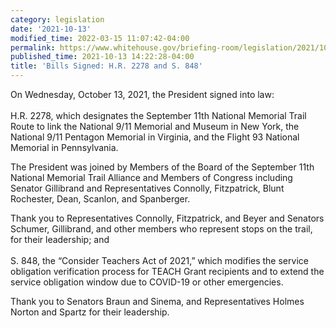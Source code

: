 ```yaml
---
category: legislation
date: '2021-10-13'
modified_time: 2022-03-15 11:07:42-04:00
permalink: https://www.whitehouse.gov/briefing-room/legislation/2021/10/13/bills-signed-h-r-2278-and-s-848/
published_time: 2021-10-13 14:22:28-04:00
title: 'Bills Signed: H.R. 2278 and S. 848'
---
```

 
On Wednesday, October 13, 2021, the President signed into law:  
   
H.R. 2278, which designates the September 11th National Memorial Trail
Route to link the National 9/11 Memorial and Museum in New York, the
National 9/11 Pentagon Memorial in Virginia, and the Flight 93 National
Memorial in Pennsylvania.

The President was joined by Members of the Board of the September 11th
National Memorial Trail Alliance and Members of Congress including
Senator Gillibrand and Representatives Connolly, Fitzpatrick, Blunt
Rochester, Dean, Scanlon, and Spanberger.  

Thank you to Representatives Connolly, Fitzpatrick, and Beyer and
Senators Schumer, Gillibrand, and other members who represent stops on
the trail, for their leadership; and  
   
S. 848, the “Consider Teachers Act of 2021,” which modifies the service
obligation verification process for TEACH Grant recipients and to extend
the service obligation window due to COVID-19 or other emergencies.

Thank you to Senators Braun and Sinema, and Representatives Holmes
Norton and Spartz for their leadership.
